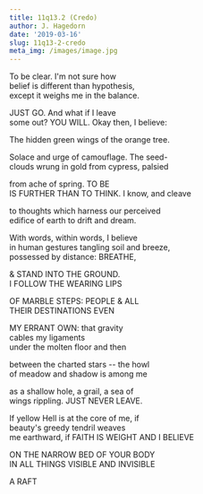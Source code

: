 ```yaml
---
title: 11q13.2 (Credo)
author: J. Hagedorn
date: '2019-03-16'
slug: 11q13-2-credo
meta_img: /images/image.jpg
---
```


To be clear.  I'm not sure how  
belief is different than hypothesis,  
except it weighs me in the balance.  

JUST GO.  And what if I leave  
some out?  YOU WILL.  Okay then, I believe:  

The hidden green wings of the orange tree.  

Solace and urge of camouflage.  The seed-  
clouds wrung in gold from cypress, palsied  

from ache of spring.  TO BE  
IS FURTHER THAN TO THINK.  I know, and cleave  

to thoughts which harness our perceived  
edifice of earth to drift and dream.   

With words, within words, I believe  
in human gestures tangling soil and breeze,  
possessed by distance:  BREATHE,  

& STAND INTO THE GROUND.  
I FOLLOW THE WEARING LIPS  

OF MARBLE STEPS: PEOPLE & ALL  
THEIR DESTINATIONS EVEN  

MY ERRANT OWN:  that gravity  
cables my ligaments  
under the molten floor and then  

between the charted stars -- the howl  
of meadow and shadow is among me  

as a shallow hole, a grail, a sea of  
wings rippling.  JUST NEVER LEAVE.  

If yellow Hell is at the core of me, if  
beauty's greedy tendril weaves  
me earthward, if FAITH IS WEIGHT AND I BELIEVE  

ON THE NARROW BED OF YOUR BODY  
IN ALL THINGS VISIBLE AND INVISIBLE  

A RAFT  



